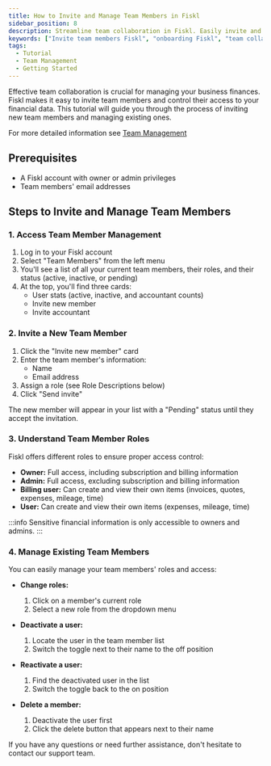 ```yaml
---
title: How to Invite and Manage Team Members in Fiskl
sidebar_position: 8
description: Streamline team collaboration in Fiskl. Easily invite and onboard team members for efficient financial task management.
keywords: ["Invite team members Fiskl", "onboarding Fiskl", "team collaboration Fiskl", "account invitations Fiskl", "collaborative accounting Fiskl"]
tags:
  - Tutorial
  - Team Management
  - Getting Started
---
```



Effective team collaboration is crucial for managing your business finances. Fiskl makes it easy to invite team members and control their access to your financial data. This tutorial will guide you through the process of inviting new team members and managing existing ones.

For more detailed information see [Team Management](../../Settings-Configurations/user-management.md)

## Prerequisites

- A Fiskl account with owner or admin privileges
- Team members' email addresses

## Steps to Invite and Manage Team Members

### 1. Access Team Member Management

1. Log in to your Fiskl account
2. Select "Team Members" from the left menu
3. You'll see a list of all your current team members, their roles, and their status (active, inactive, or pending)
4. At the top, you'll find three cards:
   - User stats (active, inactive, and accountant counts)
   - Invite new member
   - Invite accountant

### 2. Invite a New Team Member

1. Click the "Invite new member" card
2. Enter the team member's information:
   - Name
   - Email address
3. Assign a role (see Role Descriptions below)
4. Click "Send invite"

The new member will appear in your list with a "Pending" status until they accept the invitation.

### 3. Understand Team Member Roles

Fiskl offers different roles to ensure proper access control:

- **Owner:** Full access, including subscription and billing information
- **Admin:** Full access, excluding subscription and billing information
- **Billing user:** Can create and view their own items (invoices, quotes, expenses, mileage, time)
- **User:** Can create and view their own items (expenses, mileage, time)

:::info
Sensitive financial information is only accessible to owners and admins.
:::

### 4. Manage Existing Team Members

You can easily manage your team members' roles and access:

- **Change roles:**
  1. Click on a member's current role
  2. Select a new role from the dropdown menu

- **Deactivate a user:**
  1. Locate the user in the team member list
  2. Switch the toggle next to their name to the off position

- **Reactivate a user:**
  1. Find the deactivated user in the list
  2. Switch the toggle back to the on position

- **Delete a member:**
  1. Deactivate the user first
  2. Click the delete button that appears next to their name


If you have any questions or need further assistance, don't hesitate to contact our support team.
